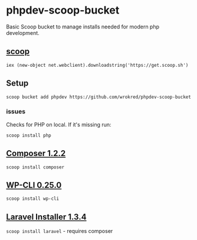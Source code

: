 # phpdev-scoop-bucket
Basic Scoop bucket to manage installs needed for modern php development.

## [scoop](https://github.com/lukesampson/scoop)
`iex (new-object net.webclient).downloadstring('https://get.scoop.sh')`

## Setup
`scoop bucket add phpdev https://github.com/wrokred/phpdev-scoop-bucket`

### issues
Checks for PHP on local. If it's missing run:

`scoop install php`

## [Composer 1.2.2](https://getcomposer.org/)

`scoop install composer`

## [WP-CLI 0.25.0](http://wp-cli.org/)

`scoop install wp-cli`

## [Laravel Installer 1.3.4](https://laravel.com/)

`scoop install laravel` - requires composer
